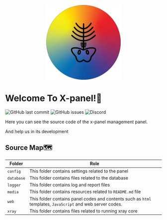 <p align="center">
  <img src="media/x-panel icon.png" width="240"/>
</p>

# Welcome To X-panel!👋

![GitHub last commit](https://img.shields.io/github/last-commit/omid-the-great/x-panel)
![GitHub issues](https://img.shields.io/github/issues/omid-the-great/x-panel)
![Discord](https://img.shields.io/discord/1166054868159561728?logo=discord&logoColor=ffffff&color=5865F2&label=)

Here you can see the source code of the x-panel management panel.

And help us in its development

## Source Map🗺️

| Folder     | Role                                                                                                                                                                                                                                                                                                                                                            |
|------------|-----------------------------------------------------------------------------------------------------------------------------------------------------------------------------------------------------------------------------------------------------------------------------------------------------------------------------------------------------------------|
| `config`   | This folder contains settings related to the panel                                                                                                                                                                                                                                                                                                              |
| `database` | This folder contains files related to the database                                                                                                                                                                                                                                                                                                              |
| `logger`   | This folder contains log and report files                                                                                                                                                                                                                                                                                                                       |
| `media`    | This folder contains resources related to `README.md` file                                                                                                                                                                                                                                                                                                      |
| `web`      | This folder contains panel codes and contents such as `html` templates, `JavaScript` and web server codes.                                                                                                                                                                                                                                                      |
| `xray`     | This folder contains files related to running xray core                                                                                                                                                                                                                                                                                                         |
